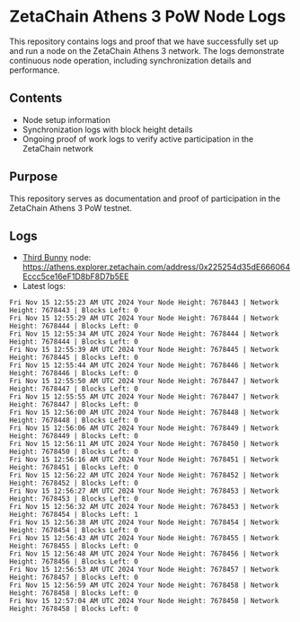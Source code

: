 # ZetaChain Athens 3 PoW Node Logs
This repository contains logs and proof that we have successfully set up and run a node on the ZetaChain Athens 3 network. The logs demonstrate continuous node operation, including synchronization details and performance.

## Contents
- Node setup information
- Synchronization logs with block height details
- Ongoing proof of work logs to verify active participation in the ZetaChain network

## Purpose
This repository serves as documentation and proof of participation in the ZetaChain Athens 3 PoW testnet.

## Logs

- [Third Bunny](https://thirdbunny.xyz/) node: https://athens.explorer.zetachain.com/address/0x225254d35dE666064Eccc5ce16eF1D8bF8D7b5EE
- Latest logs:
```
Fri Nov 15 12:55:23 AM UTC 2024 Your Node Height: 7678443 | Network Height: 7678443 | Blocks Left: 0
Fri Nov 15 12:55:29 AM UTC 2024 Your Node Height: 7678444 | Network Height: 7678444 | Blocks Left: 0
Fri Nov 15 12:55:34 AM UTC 2024 Your Node Height: 7678444 | Network Height: 7678444 | Blocks Left: 0
Fri Nov 15 12:55:39 AM UTC 2024 Your Node Height: 7678445 | Network Height: 7678445 | Blocks Left: 0
Fri Nov 15 12:55:44 AM UTC 2024 Your Node Height: 7678446 | Network Height: 7678446 | Blocks Left: 0
Fri Nov 15 12:55:50 AM UTC 2024 Your Node Height: 7678447 | Network Height: 7678447 | Blocks Left: 0
Fri Nov 15 12:55:55 AM UTC 2024 Your Node Height: 7678447 | Network Height: 7678447 | Blocks Left: 0
Fri Nov 15 12:56:00 AM UTC 2024 Your Node Height: 7678448 | Network Height: 7678448 | Blocks Left: 0
Fri Nov 15 12:56:06 AM UTC 2024 Your Node Height: 7678449 | Network Height: 7678449 | Blocks Left: 0
Fri Nov 15 12:56:11 AM UTC 2024 Your Node Height: 7678450 | Network Height: 7678450 | Blocks Left: 0
Fri Nov 15 12:56:16 AM UTC 2024 Your Node Height: 7678451 | Network Height: 7678451 | Blocks Left: 0
Fri Nov 15 12:56:22 AM UTC 2024 Your Node Height: 7678452 | Network Height: 7678452 | Blocks Left: 0
Fri Nov 15 12:56:27 AM UTC 2024 Your Node Height: 7678453 | Network Height: 7678453 | Blocks Left: 0
Fri Nov 15 12:56:32 AM UTC 2024 Your Node Height: 7678453 | Network Height: 7678454 | Blocks Left: 1
Fri Nov 15 12:56:38 AM UTC 2024 Your Node Height: 7678454 | Network Height: 7678454 | Blocks Left: 0
Fri Nov 15 12:56:43 AM UTC 2024 Your Node Height: 7678455 | Network Height: 7678455 | Blocks Left: 0
Fri Nov 15 12:56:48 AM UTC 2024 Your Node Height: 7678456 | Network Height: 7678456 | Blocks Left: 0
Fri Nov 15 12:56:53 AM UTC 2024 Your Node Height: 7678457 | Network Height: 7678457 | Blocks Left: 0
Fri Nov 15 12:56:59 AM UTC 2024 Your Node Height: 7678458 | Network Height: 7678458 | Blocks Left: 0
Fri Nov 15 12:57:04 AM UTC 2024 Your Node Height: 7678458 | Network Height: 7678458 | Blocks Left: 0
```
